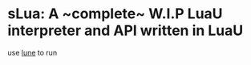 # sLua: A ~complete~ W.I.P LuaU interpreter and API written in LuaU
use [lune](https://lune-org.github.io/docs) to run
